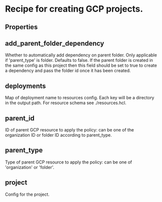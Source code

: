
# Recipe for creating GCP projects.

## Properties

## add_parent_folder_dependency

Whether to automatically add dependency on parent folder.
Only applicable if 'parent_type' is folder. Defaults to false.
If the parent folder is created in the same config as this project then
this field should be set to true to create a dependency and pass the
folder id once it has been created.




## deployments

Map of deployment name to resources config.
Each key will be a directory in the output path.
For resource schema see ./resources.hcl.




## parent_id

ID of parent GCP resource to apply the policy: can be one of the organization ID or folder ID according to parent_type.




## parent_type

Type of parent GCP resource to apply the policy: can be one of 'organization' or 'folder'.



## project

Config for the project.



